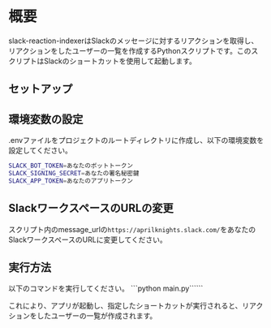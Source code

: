 # 概要

slack-reaction-indexerはSlackのメッセージに対するリアクションを取得し、リアクションをしたユーザーの一覧を作成するPythonスクリプトです。このスクリプトはSlackのショートカットを使用して起動します。

## セットアップ

## 環境変数の設定

.envファイルをプロジェクトのルートディレクトリに作成し、以下の環境変数を設定してください。

```bash
SLACK_BOT_TOKEN=あなたのボットトークン
SLACK_SIGNING_SECRET=あなたの署名秘密鍵
SLACK_APP_TOKEN=あなたのアプリトークン
```

## SlackワークスペースのURLの変更

スクリプト内のmessage_urlの`https://aprilknights.slack.com/`をあなたのSlackワークスペースのURLに変更してください。

## 実行方法

以下のコマンドを実行してください。
```python main.py``````

これにより、アプリが起動し、指定したショートカットが実行されると、リアクションをしたユーザーの一覧が作成されます。
